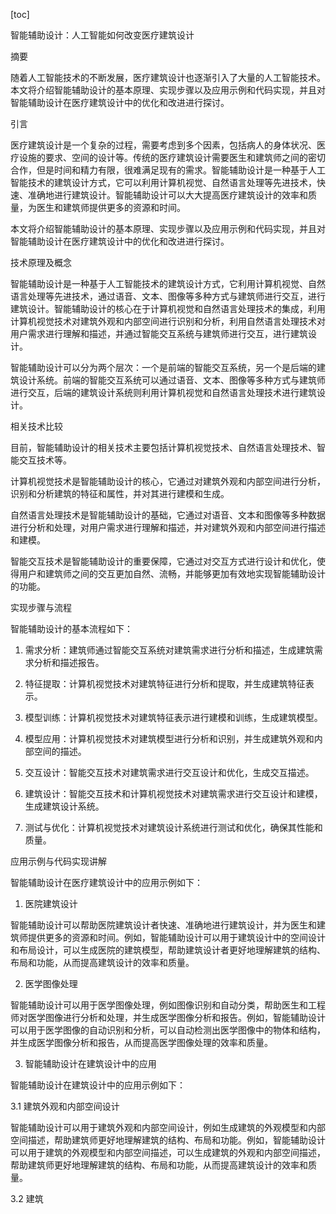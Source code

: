 
[toc]                    
                
                
智能辅助设计：人工智能如何改变医疗建筑设计

摘要

随着人工智能技术的不断发展，医疗建筑设计也逐渐引入了大量的人工智能技术。本文将介绍智能辅助设计的基本原理、实现步骤以及应用示例和代码实现，并且对智能辅助设计在医疗建筑设计中的优化和改进进行探讨。

引言

医疗建筑设计是一个复杂的过程，需要考虑到多个因素，包括病人的身体状况、医疗设施的要求、空间的设计等。传统的医疗建筑设计需要医生和建筑师之间的密切合作，但是时间和精力有限，很难满足现有的需求。智能辅助设计是一种基于人工智能技术的建筑设计方式，它可以利用计算机视觉、自然语言处理等先进技术，快速、准确地进行建筑设计。智能辅助设计可以大大提高医疗建筑设计的效率和质量，为医生和建筑师提供更多的资源和时间。

本文将介绍智能辅助设计的基本原理、实现步骤以及应用示例和代码实现，并且对智能辅助设计在医疗建筑设计中的优化和改进进行探讨。

技术原理及概念

智能辅助设计是一种基于人工智能技术的建筑设计方式，它利用计算机视觉、自然语言处理等先进技术，通过语音、文本、图像等多种方式与建筑师进行交互，进行建筑设计。智能辅助设计的核心在于计算机视觉和自然语言处理技术的集成，利用计算机视觉技术对建筑外观和内部空间进行识别和分析，利用自然语言处理技术对用户需求进行理解和描述，并通过智能交互系统与建筑师进行交互，进行建筑设计。

智能辅助设计可以分为两个层次：一个是前端的智能交互系统，另一个是后端的建筑设计系统。前端的智能交互系统可以通过语音、文本、图像等多种方式与建筑师进行交互，后端的建筑设计系统则利用计算机视觉和自然语言处理技术进行建筑设计。

相关技术比较

目前，智能辅助设计的相关技术主要包括计算机视觉技术、自然语言处理技术、智能交互技术等。

计算机视觉技术是智能辅助设计的核心，它通过对建筑外观和内部空间进行分析，识别和分析建筑的特征和属性，并对其进行建模和生成。

自然语言处理技术是智能辅助设计的基础，它通过对语音、文本和图像等多种数据进行分析和处理，对用户需求进行理解和描述，并对建筑外观和内部空间进行描述和建模。

智能交互技术是智能辅助设计的重要保障，它通过对交互方式进行设计和优化，使得用户和建筑师之间的交互更加自然、流畅，并能够更加有效地实现智能辅助设计的功能。

实现步骤与流程

智能辅助设计的基本流程如下：

1. 需求分析：建筑师通过智能交互系统对建筑需求进行分析和描述，生成建筑需求分析和描述报告。

2. 特征提取：计算机视觉技术对建筑特征进行分析和提取，并生成建筑特征表示。

3. 模型训练：计算机视觉技术对建筑特征表示进行建模和训练，生成建筑模型。

4. 模型应用：计算机视觉技术对建筑模型进行分析和识别，并生成建筑外观和内部空间的描述。

5. 交互设计：智能交互技术对建筑需求进行交互设计和优化，生成交互描述。

6. 建筑设计：智能交互技术和计算机视觉技术对建筑需求进行交互设计和建模，生成建筑设计系统。

7. 测试与优化：计算机视觉技术对建筑设计系统进行测试和优化，确保其性能和质量。

应用示例与代码实现讲解

智能辅助设计在医疗建筑设计中的应用示例如下：

1. 医院建筑设计

智能辅助设计可以帮助医院建筑设计者快速、准确地进行建筑设计，并为医生和建筑师提供更多的资源和时间。例如，智能辅助设计可以用于建筑设计中的空间设计和布局设计，可以生成医院的建筑模型，帮助建筑设计者更好地理解建筑的结构、布局和功能，从而提高建筑设计的效率和质量。

2. 医学图像处理

智能辅助设计可以用于医学图像处理，例如图像识别和自动分类，帮助医生和工程师对医学图像进行分析和处理，并生成医学图像分析和报告。例如，智能辅助设计可以用于医学图像的自动识别和分析，可以自动检测出医学图像中的物体和结构，并生成医学图像分析和报告，从而提高医学图像处理的效率和质量。

3. 智能辅助设计在建筑设计中的应用

智能辅助设计在建筑设计中的应用示例如下：

3.1 建筑外观和内部空间设计

智能辅助设计可以用于建筑外观和内部空间设计，例如生成建筑的外观模型和内部空间描述，帮助建筑师更好地理解建筑的结构、布局和功能。例如，智能辅助设计可以用于建筑的外观模型和内部空间描述，可以生成建筑的外观和内部空间描述，帮助建筑师更好地理解建筑的结构、布局和功能，从而提高建筑设计的效率和质量。

3.2 建筑

